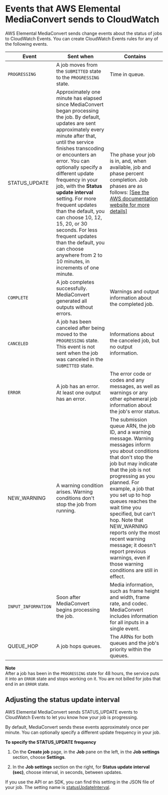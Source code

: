 # Events that AWS Elemental MediaConvert sends to CloudWatch<a name="mediaconvert_cwe_events"></a>

AWS Elemental MediaConvert sends change events about the status of jobs to CloudWatch Events\. You can create CloudWatch Events rules for any of the following events\.


| Event | Sent when | Contains | 
| --- | --- | --- | 
|  `PROGRESSING`  |  A job moves from the `SUBMITTED` state to the `PROGRESSING` state\.   |  Time in queue\.   | 
| STATUS\_UPDATE |  Approximately one minute has elapsed since MediaConvert began processing the job\. By default, updates are sent approximately every minute after that, until the service finishes transcoding or encounters an error\. You can optionally specify a different update frequency in your job, with the **Status update interval** setting\. For more frequent updates than the default, you can choose 10, 12, 15, 20, or 30 seconds\. For less frequent updates than the default, you can choose anywhere from 2 to 10 minutes, in increments of one minute\.  |  The phase your job is in, and, when available, job and phase percent completion\. Job phases are as follows: [\[See the AWS documentation website for more details\]](http://docs.aws.amazon.com/mediaconvert/latest/ug/mediaconvert_cwe_events.html)  | 
|  `COMPLETE`  |  A job completes successfully\. MediaConvert generated all outputs without errors\.  |  Warnings and output information about the completed job\.  | 
|  `CANCELED`  |  A job has been canceled after being moved to the `PROGRESSING` state\. This event is not sent when the job was canceled in the `SUBMITTED` state\.  |  Informations about the canceled job, but no output information\.  | 
|  `ERROR`  |  A job has an error\. At least one output has an error\.  |  The error code or codes and any messages, as well as warnings or any other ephemeral job information about the job's error status\.   | 
|  NEW\_WARNING  |  A warning condition arises\. Warning conditions don't stop the job from running\.  |  The submission queue ARN, the job ID, and a warning message\. Warning messages inform you about conditions that don't stop the job but may indicate that the job is not progressing as you planned\. For example, a job that you set up to hop queues reaches the wait time you specified, but can't hop\. Note that NEW\_WARNING reports only the most recent warning message; it doesn't report previous warnings, even if those warning conditions are still in effect\.  | 
|  `INPUT_INFORMATION`  |  Soon after MediaConvert begins processing the job\.  |  Media information, such as frame height and width, frame rate, and codec\.  MediaConvert includes information for all inputs in a single event\.  | 
| QUEUE\_HOP | A job hops queues\. | The ARNs for both queues and the job's priority within the queues\. | 

**Note**  
After a job has been in the `PROGRESSING` state for 48 hours, the service puts it into an `ERROR` state and stops working on it\. You are not billed for jobs that end in an `ERROR` state\.

## Adjusting the status update interval<a name="adjusting-the-status-update-interval"></a>

AWS Elemental MediaConvert sends STATUS\_UPDATE events to CloudWatch Events to let you know how your job is progressing\.

 By default, MediaConvert sends these events approximately once per minute\. You can optionally specify a different update frequency in your job\.

**To specify the STATUS\_UPDATE frequency**

1. On the **Create job** page, in the **Job** pane on the left, in the **Job settings** section, choose **Settings**\.

1. In the **Job settings** section on the right, for **Status update interval \(sec\)**, choose interval, in seconds, between updates\.

If you use the API or an SDK, you can find this setting in the JSON file of your job\. The setting name is [statusUpdateInterval](https://docs.aws.amazon.com/mediaconvert/latest/apireference/jobs.html#jobs-prop-createjobrequest-statusupdateinterval)\.
